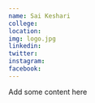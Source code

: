 ```yaml
---
name: Sai Keshari
college:
location:
img: logo.jpg
linkedin:
twitter:
instagram:
facebook:
---
```


Add some content here
